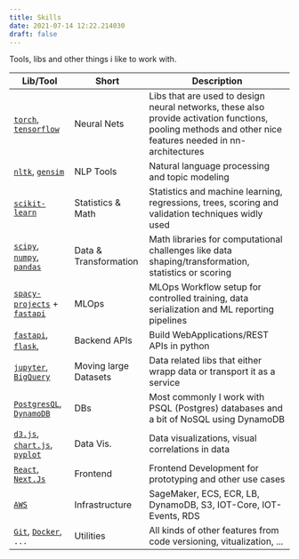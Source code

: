 ```yaml
--- 
title: Skills 
date: 2021-07-14 12:22.214030
draft: false
---
```


Tools, libs and other things i like to work with.

|**Lib/Tool**|**Short**|**Description**|
|-------------|---|---------------------------------|
| [`torch`](https://pytorch.org), [`tensorflow`](https://www.tensorflow.org) | Neural Nets | Libs that are used to design neural networks, these also provide activation functions, pooling methods and other nice features needed in nn-architectures |
| [`nltk`](https://www.nltk.org), [`gensim`](https://radimrehurek.com/gensim/) | NLP Tools | Natural language processing and topic modeling |
| [`scikit-learn`](https://scikit-learn.org/stable/) | Statistics & Math | Statistics and machine learning, regressions, trees, scoring and validation techniques widly used |
| [`scipy`](https://www.scipy.org), [`numpy`](https://numpy.org), [`pandas`](https://pandas.pydata.org) | Data & Transformation | Math libraries for computational challenges like data shaping/transformation, statistics or scoring |
| [`spacy-projects`](https://spacy.io/usage/projects) + [`fastapi`](https://fastapi.tiangolo.com) | MLOps | MLOps Workflow setup for controlled training, data serialization and ML reporting pipelines |
| [`fastapi`](https://fastapi.tiangolo.com), [`flask`](https://flask.palletsprojects.com/en/1.1.x/), | Backend APIs | Build WebApplications/REST APIs in python |
| [`jupyter`](https://jupyter.org), [`BigQuery`](https://cloud.google.com/bigquery/) | Moving large Datasets | Data related libs that either wrapp data or transport it as a service |
| [`PostgresQL`](https://www.postgresql.org), [`DynamoDB`](https://aws.amazon.com/de/dynamodb/)| DBs | Most commonly I work with PSQL (Postgres) databases and a bit of NoSQL using DynamoDB |
| [`d3.js`](https://d3js.org), [`chart.js`](https://www.chartjs.org), [`pyplot`](https://matplotlib.org/api/pyplot_api.html) | Data Vis. | Data visualizations, visual correlations in data |
| [`React`](https://reactjs.org), [`Next.Js`](https://nextjs.org) | Frontend | Frontend Development for prototyping and other use cases |
| [`AWS`](https://aws.amazon.com/) | Infrastructure | SageMaker, ECS, ECR, LB, DynamoDB, S3, IOT-Core, IOT-Events, RDS |
| [`Git`](https://git-scm.com), [`Docker`](https://www.docker.com), `...` | Utilities | All kinds of other features from code versioning, vitualization, ...  |



